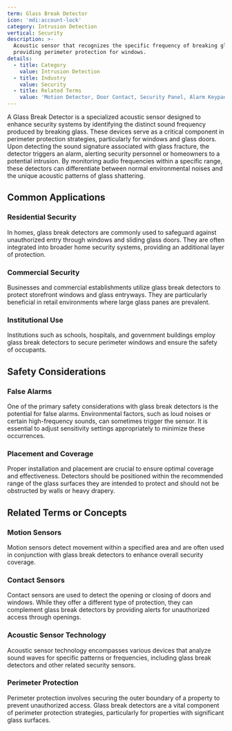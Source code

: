 ```yaml
---
term: Glass Break Detector
icon: 'mdi:account-lock'
category: Intrusion Detection
vertical: Security
description: >-
  Acoustic sensor that recognizes the specific frequency of breaking glass,
  providing perimeter protection for windows.
details:
  - title: Category
    value: Intrusion Detection
  - title: Industry
    value: Security
  - title: Related Terms
    value: 'Motion Detector, Door Contact, Security Panel, Alarm Keypad, Duress Button'
---
```

A Glass Break Detector is a specialized acoustic sensor designed to enhance security systems by identifying the distinct sound frequency produced by breaking glass. These devices serve as a critical component in perimeter protection strategies, particularly for windows and glass doors. Upon detecting the sound signature associated with glass fracture, the detector triggers an alarm, alerting security personnel or homeowners to a potential intrusion. By monitoring audio frequencies within a specific range, these detectors can differentiate between normal environmental noises and the unique acoustic patterns of glass shattering.

## Common Applications

### Residential Security
In homes, glass break detectors are commonly used to safeguard against unauthorized entry through windows and sliding glass doors. They are often integrated into broader home security systems, providing an additional layer of protection.

### Commercial Security
Businesses and commercial establishments utilize glass break detectors to protect storefront windows and glass entryways. They are particularly beneficial in retail environments where large glass panes are prevalent.

### Institutional Use
Institutions such as schools, hospitals, and government buildings employ glass break detectors to secure perimeter windows and ensure the safety of occupants.

## Safety Considerations

### False Alarms
One of the primary safety considerations with glass break detectors is the potential for false alarms. Environmental factors, such as loud noises or certain high-frequency sounds, can sometimes trigger the sensor. It is essential to adjust sensitivity settings appropriately to minimize these occurrences.

### Placement and Coverage
Proper installation and placement are crucial to ensure optimal coverage and effectiveness. Detectors should be positioned within the recommended range of the glass surfaces they are intended to protect and should not be obstructed by walls or heavy drapery.

## Related Terms or Concepts

### Motion Sensors
Motion sensors detect movement within a specified area and are often used in conjunction with glass break detectors to enhance overall security coverage.

### Contact Sensors
Contact sensors are used to detect the opening or closing of doors and windows. While they offer a different type of protection, they can complement glass break detectors by providing alerts for unauthorized access through openings.

### Acoustic Sensor Technology
Acoustic sensor technology encompasses various devices that analyze sound waves for specific patterns or frequencies, including glass break detectors and other related security sensors.

### Perimeter Protection
Perimeter protection involves securing the outer boundary of a property to prevent unauthorized access. Glass break detectors are a vital component of perimeter protection strategies, particularly for properties with significant glass surfaces.
